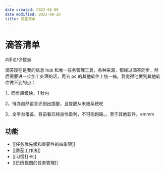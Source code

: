 ```yaml
---
date created: 2022-06-09
date modified: 2022-08-20
title: 滴答清单
---
```


# 滴答清单

#评论/少数派

滴答现在是我的信息 hub 和唯一任务管理工具，各种来源，都经过滴答同步，然后需要进一步加工处理的话，再去 pc 的其他软件上统一搞。我觉得他做到其他软件做不到的点：

1，同步超级快，1 秒内

2，待办自然语言识别出提醒，且提醒从未被系统吃

3，全平台覆盖，目前看已经良性盈利，不可能跑路。。至于其他软件。emmm


## 功能
- [[任务优先级和重要性的四象限]]
- [[番茄工作法]]
- [[习惯打卡]]
- [[日历视图的任务管理]]